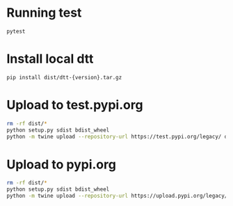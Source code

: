 # Running test

```
pytest
```

# Install local dtt

`pip install dist/dtt-{version}.tar.gz`

# Upload to test.pypi.org

```sh
rm -rf dist/*
python setup.py sdist bdist_wheel
python -m twine upload --repository-url https://test.pypi.org/legacy/ dist/*
```

# Upload to pypi.org

```sh
rm -rf dist/*
python setup.py sdist bdist_wheel
python -m twine upload --repository-url https://upload.pypi.org/legacy/ dist/*
```
